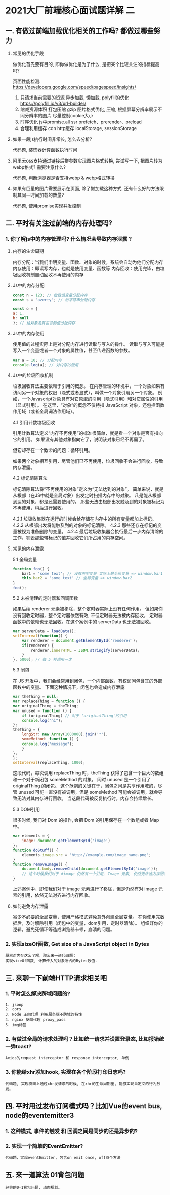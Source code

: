 # 2021大厂前端核心面试题详解 二

## 一. 有做过前端加载优化相关的工作吗? 都做过哪些努力

1. 常见的优化手段

    做优化首先要有目的, 即你做优化是为了什么, 是把某个比较关注的指标提高吗? 

    页面性能检测: https://developers.google.com/speed/pagespeed/insights/ 

    1. 只请求当前需要的资源
        异步加载, 懒加载, polyfill的优化 https://polyfill.io/v3/url-builder/
    2. 缩减资源体积
        打包压缩
        gzip
        图片格式优化, 压缩, 根据屏幕分辨率展示不同分辨率的图片
        尽量控制cookie大小
    3. 时序优化
        js中promise.all
        ssr
        prefetch、prerender、preload
        <link rel="dns-prefetch" href="xxxxxx" />
        <link rel="preconnect" href="xxxxxxx" />
        <link rel="preload" as="image" href="xxxxxxxxx" />
    4. 合理利用缓存
        cdn
        http缓存
        localStorage, sessionStorage


2. 如果一段js执行时间非常长, 怎么去分析?

    代码题, 装饰器计算函数执行时间

3. 阿里云oss支持通过链接后拼参数实现图片格式转换, 尝试写一下, 把图片转为webp格式? 需要注意什么?

    代码题, 判断浏览器是否支持webp & webp格式转换

4. 如果有巨量的图片需要展示在页面, 除了懒加载这种方式, 还有什么好的方法限制其同一时间加载的数量?

    代码题, 使用promise实现并发控制

## 二. 平时有关注过前端的内存处理吗? 

### 1. 你了解js中的内存管理吗? 什么情况会导致内存泄露？

1. 内存的生命周期

    内存分配：当我们申明变量、函数、对象的时候，系统会自动为他们分配内存
    内存使用：即读写内存，也就是使用变量、函数等
    内存回收：使用完毕，由垃圾回收机制自动回收不再使用的内存

2. Js中的内存分配

    ```js
    const n = 123; // 给数值变量分配内存
    const s = "azerty"; // 给字符串分配内存

    const o = {
    a: 1,
    b: null
    }; // 给对象及其包含的值分配内存

    ```

3. Js中的内存使用

    使用值的过程实际上是对分配内存进行读取与写入的操作。 读取与写入可能是写入一个变量或者一个对象的属性值，甚至传递函数的参数。

    ```js
    var a = 10; // 分配内存
    console.log(a); // 对内存的使用
    ```

4. Js中的垃圾回收机制

    垃圾回收算法主要依赖于引用的概念。
    在内存管理的环境中，一个对象如果有访问另一个对象的权限（隐式或者显式），叫做一个对象引用另一个对象。
    例如，一个Javascript对象具有对它原型的引用（隐式引用）和对它属性的引用（显式引用）。
    在这里，“对象”的概念不仅特指 JavaScript 对象，还包括函数作用域（或者全局词法作用域）。

    4.1 引用计数垃圾回收

    引用计数算法定义“内存不再使用”的标准很简单，就是看一个对象是否有指向它的引用。 如果没有其他对象指向它了，说明该对象已经不再需了。

    但它却存在一个致命的问题：循环引用。

    如果两个对象相互引用，尽管他们已不再使用，垃圾回收不会进行回收，导致内存泄露。

    4.2 标记清除算法

    标记清除算法将“不再使用的对象”定义为“无法达到的对象”。 简单来说，就是从根部（在JS中就是全局对象）出发定时扫描内存中的对象。 凡是能从根部到达的对象，都是还需要使用的。 那些无法由根部出发触及到的对象被标记为不再使用，稍后进行回收。

    4.2.1 垃圾收集器在运行的时候会给存储在内存中的所有变量都加上标记。
    4.2.2 从根部出发将能触及到的对象的标记清除。
    4.2.3 那些还存在标记的变量被视为准备删除的变量。
    4.2.4 最后垃圾收集器会执行最后一步内存清除的工作，销毁那些带标记的值并回收它们所占用的内存空间。

5. 常见的内存泄露

    5.1 全局变量

    ```js
    function foo() {
        bar1 = 'some text'; // 没有声明变量 实际上是全局变量 => window.bar1
        this.bar2 = 'some text' // 全局变量 => window.bar2
    }
    foo();
    ```

    5.2 未被清理的定时器和回调函数

    如果后续 renderer 元素被移除，整个定时器实际上没有任何作用。 但如果你没有回收定时器，整个定时器依然有效, 不但定时器无法被内存回收， 定时器函数中的依赖也无法回收。在这个案例中的 serverData 也无法被回收。

    ```js
    var serverData = loadData();
    setInterval(function() {
        var renderer = document.getElementById('renderer');
        if(renderer) {
            renderer.innerHTML = JSON.stringify(serverData);
        }
    }, 5000); // 每 5 秒调用一次

    ```

    5.3 闭包

    在 JS 开发中，我们会经常用到闭包，一个内部函数，有权访问包含其的外部函数中的变量。 下面这种情况下，闭包也会造成内存泄露
    ```js
    var theThing = null;
    var replaceThing = function () {
    var originalThing = theThing;
    var unused = function () {
        if (originalThing) // 对于 'originalThing'的引用
        console.log("hi");
    };
    theThing = {
        longStr: new Array(1000000).join('*'),
        someMethod: function () {
        console.log("message");
        }
    };
    };
    setInterval(replaceThing, 1000);
    ```
    这段代码，每次调用 replaceThing 时，theThing 获得了包含一个巨大的数组和一个对于新闭包 someMethod 的对象。 同时 unused 是一个引用了 originalThing 的闭包。
    这个范例的关键在于，闭包之间是共享作用域的，尽管 unused 可能一直没有被调用，但是 someMethod 可能会被调用，就会导致无法对其内存进行回收。 当这段代码被反复执行时，内存会持续增长。


    5.3 DOM引用

    很多时候, 我们对 Dom 的操作, 会把 Dom 的引用保存在一个数组或者 Map 中。

    ```js
    var elements = {
        image: document.getElementById('image')
    };
    function doStuff() {
        elements.image.src = 'http://example.com/image_name.png';
    }
    function removeImage() {
        document.body.removeChild(document.getElementById('image'));
        // 这个时候我们对于 #image 仍然有一个引用, Image 元素, 仍然无法被内存回收.
    }
    ```
    上述案例中，即使我们对于 image 元素进行了移除，但是仍然有对 image 元素的引用，依然无法对齐进行内存回收。

6. 如何避免内存泄露

    减少不必要的全局变量，使用严格模式避免意外创建全局变量。
    在你使用完数据后，及时解除引用（闭包中的变量，dom引用，定时器清除）。
    组织好你的逻辑，避免死循环等造成浏览器卡顿，崩溃的问题。

### 2. 实现sizeOf函数, Get size of a JavaScript object in Bytes

    既然对内存这么了解，那么来一道代码题：
    实现sizeOf函数, 计算传入的对象所占的Bytes数值. 

## 三. 来聊一下前端HTTP请求相关吧

### 1. 平时怎么解决跨域问题的?

    1. jsonp
    2. cors
    3. Node 正向代理 利用服务端不跨域的特性
    4. nginx 反向代理 proxy_pass
    5. img标签

### 2. 有做过全局的请求处理吗？比如统一请求并设置登录态, 比如报错统一弹toast?

    Axios的request interceptor 和 response interceptor, 单例

### 3. 你能给xhr添加hook, 实现在各个阶段打印日志吗?

    代码题, 实现页面上通过xhr发请求的时候, 在xhr的生命周期里, 能够实现自定义的行为触发。

## 四. 平时用过发布订阅模式吗？比如Vue的event bus, node的eventemitter3

### 1. 这种模式, 事件的触发 和 回调之间是同步的还是异步的?

### 2. 实现一个简单的EventEmitter?

    代码题，实现eventEmitter, 包含on emit once, off四个方法

## 五. 来一道算法 01背包问题

    经典的0-1背包问题, 动态规划。